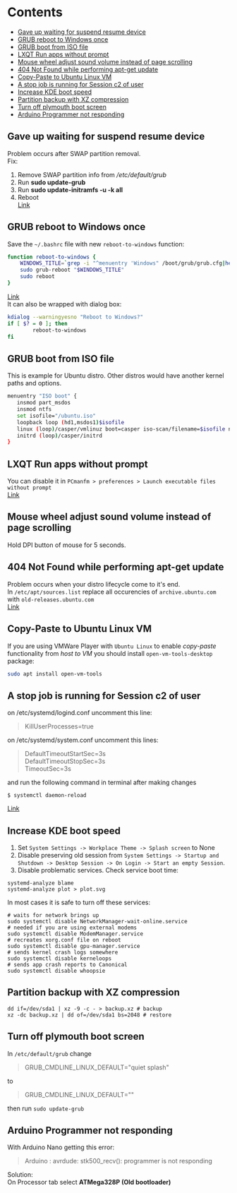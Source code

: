 # Contents  
- [Gave up waiting for suspend resume device](#gave-up-waiting-for-suspend-resume-device)
- [GRUB reboot to Windows once](#grub-reboot-to-windows-once)
- [GRUB boot from ISO file](#grub-boot-from-iso-file)
- [LXQT Run apps without prompt](#lxqt-run-apps-without-prompt)
- [Mouse wheel adjust sound volume instead of page scrolling](#mouse-wheel-adjust-sound-volume-instead-of-page-scrolling)
- [404  Not Found while performing apt-get update](404--not-found-while-performing-apt-get-update)
- [Copy-Paste to Ubuntu Linux VM](copy-paste-to-ubuntu-linux-vm)
- [A stop job is running for Session c2 of user](#a-stop-job-is-running-for-session-c2-of-user)
- [Increase KDE boot speed](#increase-kde-boot-speed)
- [Partition backup with XZ compression](#partition-backup-with-xz-compression)
- [Turn off plymouth boot screen](#turn-off-plymouth-boot-screen)
- [Arduino Programmer not responding](#arduino-programmer-not-responding)

## Gave up waiting for suspend resume device
Problem occurs after SWAP partition removal.  
Fix:  
1. Remove SWAP partition info from _/etc/default/grub_  
2. Run __sudo update-grub__  
3. Run __sudo update-initramfs -u -k all__  
4. Reboot  
[Link](https://debianforum.ru/index.php?topic=13665.0)
  
## GRUB reboot to Windows once
Save the `~/.bashrc` file with new `reboot-to-windows` function:
```bash
function reboot-to-windows {
    WINDOWS_TITLE=`grep -i "^menuentry 'Windows" /boot/grub/grub.cfg|head -n 1|cut -d"'" -f2`
    sudo grub-reboot "$WINDOWS_TITLE"
    sudo reboot
}
```
[Link](https://askubuntu.com/questions/1014467/is-there-a-way-for-grub-to-automatically-reboot-into-windows-from-windows)  
It can also be wrapped with dialog box:
```bash
kdialog --warningyesno "Reboot to Windows?"
if [ $? = 0 ]; then
        reboot-to-windows
fi
```
  
## GRUB boot from ISO file
This is example for Ubuntu distro. Other distros would have another kernel paths and options.   
```bash
menuentry "ISO boot" {
   insmod part_msdos
   insmod ntfs
   set isofile="/ubuntu.iso"
   loopback loop (hd1,msdos1)$isofile
   linux (loop)/casper/vmlinuz boot=casper iso-scan/filename=$isofile noprompt noeject
   initrd (loop)/casper/initrd
}
```
  
## LXQT Run apps without prompt
You can disable it in `PCmanfm > preferences > Launch executable files without prompt`  
[Link](https://github.com/lxqt/lxqt/issues/1523#issuecomment-406578815)
  
## Mouse wheel adjust sound volume instead of page scrolling
Hold DPI button of mouse for 5 seconds.  
  
## 404  Not Found while performing apt-get update
Problem occurs when your distro lifecycle come to it's end.  
In `/etc/apt/sources.list` replace all occurencies of `archive.ubuntu.com` with `old-releases.ubuntu.com`  
[Link](https://www.digitalocean.com/community/questions/i-cannot-update-from-19-04-to-19-10-no-longer-has-a-release-file)
  
## Copy-Paste to Ubuntu Linux VM
If you are using VMWare Player with `Ubuntu Linux` to enable _copy-paste_ functionality from _host to VM_ you should install `open-vm-tools-desktop` package:
```bash
sudo apt install open-vm-tools
```
  
## A stop job is running for Session c2 of user
on /etc/systemd/logind.conf uncomment this line:  
> KillUserProcesses=true  

on /etc/systemd/system.conf uncomment this lines:  
> DefaultTimeoutStartSec=3s  
> DefaultTimeoutStopSec=3s  
> TimeoutSec=3s  

and run the following command in terminal after making changes
```
$ systemctl daemon-reload
```
[Link](https://unix.stackexchange.com/a/297318)
  
## Increase KDE boot speed
1. Set `System Settings -> Workplace Theme -> Splash screen` to None
2. Disable preserving old session from `System Settings -> Startup and Shutdown -> Desktop Session -> On Login -> Start an empty Session`.
3. Disable problematic services. Check service boot time:
```
systemd-analyze blame
systemd-analyze plot > plot.svg
```
In most cases it is safe to turn off these services:
```
# waits for network brings up
sudo systemctl disable NetworkManager-wait-online.service
# needed if you are using external modems
sudo systemctl disable ModemManager.service
# recreates xorg.conf file on reboot
sudo systemctl disable gpu-manager.service
# sends kernel crash logs somewhere
sudo systemctl disable kerneloops
# sends app crash reports to Canonical
sudo systemctl disable whoopsie
```
  
## Partition backup with XZ compression
```
dd if=/dev/sda1 | xz -9 -c - > backup.xz # backup
xz -dc backup.xz | dd of=/dev/sda1 bs=2048 # restore
```
  
## Turn off plymouth boot screen
In `/etc/default/grub` change  
> GRUB_CMDLINE_LINUX_DEFAULT="quiet splash"

to

> GRUB_CMDLINE_LINUX_DEFAULT=""

then run `sudo update-grub`

## Arduino Programmer not responding
With Arduino Nano getting this error:  
> Arduino : avrdude: stk500_recv(): programmer is not responding

Solution:  
On Processor tab select __ATMega328P (Old bootloader)__
